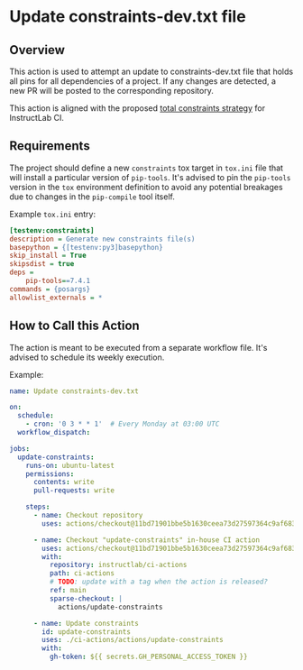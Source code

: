 # Update constraints-dev.txt file

## Overview

This action is used to attempt an update to constraints-dev.txt file that holds
all pins for all dependencies of a project. If any changes are detected, a new
PR will be posted to the corresponding repository.

This action is aligned with the proposed
[total constraints strategy](https://github.com/instructlab/dev-docs/pull/198)
for InstructLab CI.

## Requirements

The project should define a new `constraints` tox target in `tox.ini` file that
will install a particular version of `pip-tools`. It's advised to pin the
`pip-tools` version in the `tox` environment definition to avoid any potential
breakages due to changes in the `pip-compile` tool itself.

Example `tox.ini` entry:

```ini
[testenv:constraints]
description = Generate new constraints file(s)
basepython = {[testenv:py3]basepython}
skip_install = True
skipsdist = true
deps =
    pip-tools==7.4.1
commands = {posargs}
allowlist_externals = *
```

## How to Call this Action

The action is meant to be executed from a separate workflow file. It's advised
to schedule its weekly execution.

Example:

```yaml
name: Update constraints-dev.txt

on:
  schedule:
    - cron: '0 3 * * 1'  # Every Monday at 03:00 UTC
  workflow_dispatch:

jobs:
  update-constraints:
    runs-on: ubuntu-latest
    permissions:
      contents: write
      pull-requests: write

    steps:
      - name: Checkout repository
        uses: actions/checkout@11bd71901bbe5b1630ceea73d27597364c9af683 # v4.2.2

      - name: Checkout "update-constraints" in-house CI action
        uses: actions/checkout@11bd71901bbe5b1630ceea73d27597364c9af683 # v4.2.2
        with:
          repository: instructlab/ci-actions
          path: ci-actions
          # TODO: update with a tag when the action is released?
          ref: main
          sparse-checkout: |
            actions/update-constraints

      - name: Update constraints
        id: update-constraints
        uses: ./ci-actions/actions/update-constraints
        with:
          gh-token: ${{ secrets.GH_PERSONAL_ACCESS_TOKEN }}
```
